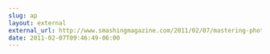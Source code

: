 ```yaml
---
slug: ap
layout: external
external_url: http://www.smashingmagazine.com/2011/02/07/mastering-photoshop-noise-textures-gradients-and-rounded-rectangles/
date: 2011-02-07T09:46:49-06:00
---
```

